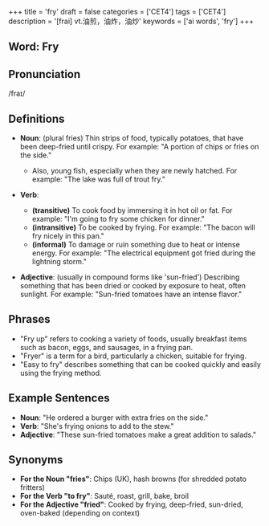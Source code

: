 +++
title = 'fry'
draft = false
categories = ['CET4']
tags = ['CET4']
description = '[frai] vt.油煎，油炸，油炒'
keywords = ['ai words', 'fry']
+++

## Word: Fry

## Pronunciation
/fraɪ/

## Definitions
- **Noun**: (plural fries) Thin strips of food, typically potatoes, that have been deep-fried until crispy. For example: "A portion of chips or fries on the side."
  - Also, young fish, especially when they are newly hatched. For example: "The lake was full of trout fry."
  
- **Verb**: 
  - **(transitive)** To cook food by immersing it in hot oil or fat. For example: "I'm going to fry some chicken for dinner."
  - **(intransitive)** To be cooked by frying. For example: "The bacon will fry nicely in this pan."
  - **(informal)** To damage or ruin something due to heat or intense energy. For example: "The electrical equipment got fried during the lightning storm."
  
- **Adjective**: (usually in compound forms like 'sun-fried') Describing something that has been dried or cooked by exposure to heat, often sunlight. For example: "Sun-fried tomatoes have an intense flavor."

## Phrases
- "Fry up" refers to cooking a variety of foods, usually breakfast items such as bacon, eggs, and sausages, in a frying pan.
- "Fryer" is a term for a bird, particularly a chicken, suitable for frying.
- "Easy to fry" describes something that can be cooked quickly and easily using the frying method.

## Example Sentences
- **Noun**: "He ordered a burger with extra fries on the side."
- **Verb**: "She's frying onions to add to the stew."
- **Adjective**: "These sun-fried tomatoes make a great addition to salads."

## Synonyms
- **For the Noun "fries"**: Chips (UK), hash browns (for shredded potato fritters)
- **For the Verb "to fry"**: Sauté, roast, grill, bake, broil
- **For the Adjective "fried"**: Cooked by frying, deep-fried, sun-dried, oven-baked (depending on context)
